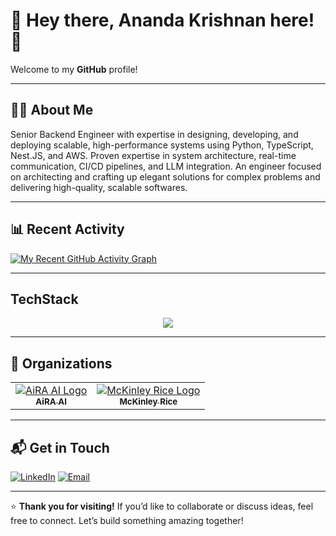 # 👋 Hey there, Ananda Krishnan here! 🚀  

Welcome to my **GitHub** profile!  

---

## 👨‍💻 **About Me**  

Senior Backend Engineer with expertise in designing, developing, and deploying scalable, high-performance systems using Python, TypeScript, Nest.JS, and AWS.
Proven expertise in system architecture, real-time communication, CI/CD pipelines, and LLM integration. An engineer focused on architecting and crafting up
elegant solutions for complex problems and delivering high-quality, scalable softwares. 

---

## 📊 **Recent Activity**  

[![My Recent GitHub Activity Graph](https://github-readme-activity-graph.vercel.app/graph?username=anandakrishnan-ps&theme=react-dark&days=60&custom_title=Past%202%20Months%20Activity)](https://github.com/anandakrishnan-ps/github-readme-activity-graph)  

---
## TechStack
<p align="center">
  <a href="https://skillicons.dev">
    <img src="https://skillicons.dev/icons?i=python,typescript,javascript,fastapi,nestjs,nodejs,express,postgres,docker,aws,jenkins,git,postman,figma,prisma,github,bash,linux,mongodb,mysql,svelte,nextjs&perline=11" />
  </a>
</p>

---

## 🏢 Organizations

<table>
  <tr>
    <td align="center">
      <a href="https://www.aira-ai.com/" target="_blank">
        <img src="https://avatars.githubusercontent.com/u/212529066?s=50&v=4" alt="AiRA AI Logo"><br>
        <sub><b>AiRA AI</b></sub>
      </a>
    </td>
    <td align="center">
      <a href="https://www.mckinleyrice.com/" target="_blank">
        <img src="https://avatars.githubusercontent.com/u/44862542?s=50&v=4" alt="McKinley Rice Logo"><br>
        <sub><b>McKinley Rice</b></sub>
      </a>
    </td>
  </tr>
</table>

---

## 📬 **Get in Touch**  
[![LinkedIn](https://img.shields.io/badge/LinkedIn-0077B5?style=for-the-badge&logo=linkedin&logoColor=white)](https://linkedin.com/in/anandakrishnan-ps)  [![Email](https://img.shields.io/badge/Email-D14836?style=for-the-badge&logo=gmail&logoColor=white)](mailto:anandakrishnan2125@gmail.com)  

---

⭐ **Thank you for visiting!** If you’d like to collaborate or discuss ideas, feel free to connect. Let’s build something amazing together!  
